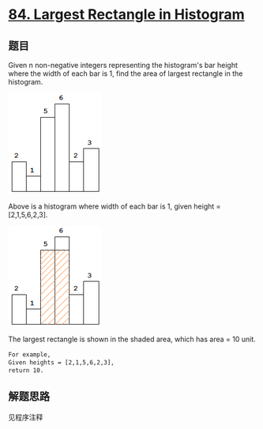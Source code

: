 # [84. Largest Rectangle in Histogram](https://leetcode.com/problems/largest-rectangle-in-histogram/)

## 题目
Given n non-negative integers representing the histogram's bar height where the width of each bar is 1, find the area of largest rectangle in the histogram.

![histogram](histogram.png)

Above is a histogram where width of each bar is 1, given height = [2,1,5,6,2,3].

![histogram_area](histogram_area.png)

The largest rectangle is shown in the shaded area, which has area = 10 unit.

```
For example,
Given heights = [2,1,5,6,2,3],
return 10.
```

## 解题思路

见程序注释
